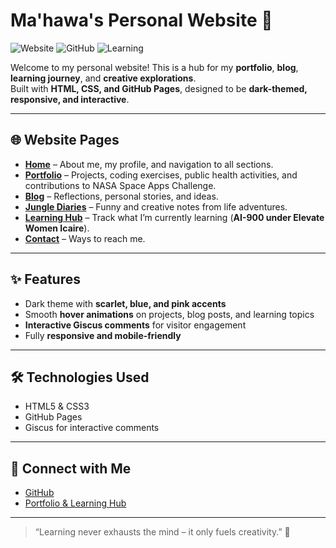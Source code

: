 # Ma'hawa's Personal Website 🌟

![Website](https://img.shields.io/badge/Website-Online-green)
![GitHub](https://img.shields.io/badge/GitHub-Profile-blue)
![Learning](https://img.shields.io/badge/Learning-AI--900-red)

Welcome to my personal website! This is a hub for my **portfolio**, **blog**, **learning journey**, and **creative explorations**.  
Built with **HTML, CSS, and GitHub Pages**, designed to be **dark-themed, responsive, and interactive**.

---

## 🌐 Website Pages

- [**Home**](index.html) – About me, my profile, and navigation to all sections.
- [**Portfolio**](portfolio.html) – Projects, coding exercises, public health activities, and contributions to NASA Space Apps Challenge.
- [**Blog**](blog.html) – Reflections, personal stories, and ideas.
- [**Jungle Diaries**](jungle.html) – Funny and creative notes from life adventures.
- [**Learning Hub**](learning.html) – Track what I’m currently learning (**AI-900 under Elevate Women Icaire**).
- [**Contact**](contact.html) – Ways to reach me.

---

## ✨ Features

- Dark theme with **scarlet, blue, and pink accents**  
- Smooth **hover animations** on projects, blog posts, and learning topics  
- **Interactive Giscus comments** for visitor engagement  
- Fully **responsive and mobile-friendly**  

---

## 🛠 Technologies Used

- HTML5 & CSS3  
- GitHub Pages  
- Giscus for interactive comments  

---

## 💌 Connect with Me

- [GitHub](https://github.com/ma-hawa)  
- [Portfolio & Learning Hub](index.html)  

---

> “Learning never exhausts the mind – it only fuels creativity.” 🚀
